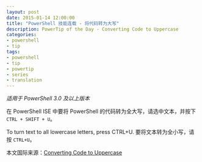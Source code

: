 ```yaml
---
layout: post
date: 2015-01-14 12:00:00
title: "PowerShell 技能连载 - 将代码转为大写"
description: PowerTip of the Day - Converting Code to Uppercase
categories:
- powershell
- tip
tags:
- powershell
- tip
- powertip
- series
- translation
---
```

_适用于 PowerShell 3.0 及以上版本_

在 PowerShell ISE 中要将 PowerShell 的代码转为全大写，请选中文本，并按下 `CTRL + SHIFT + U`。

To turn text to all lowercase letters, press CTRL+U.
要将文本转为全小写，请按 `CTRL+U`。

<!--more-->
本文国际来源：[Converting Code to Uppercase](http://community.idera.com/powershell/powertips/b/tips/posts/converting-code-to-uppercase)
